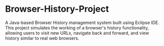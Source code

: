 # Browser-History-Project
A Java-based Browser History management system built using Eclipse IDE. This project simulates the working of a browser's history functionality, allowing users to visit new URLs, navigate back and forward, and view history similar to real web browsers.
